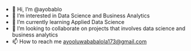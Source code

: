 - 👋 Hi, I’m @ayobablo
- 👀 I’m interested in Data Science and Business Analytics
- 🌱 I’m currently learning Applied Data Science
- 💞️ I’m looking to collaborate on projects that involves data science and business analytics
- 📫 How to reach me ayooluwababalola173@gmail.com

<!---
ayobablo/ayobablo is a ✨ special ✨ repository because its `README.md` (this file) appears on your GitHub profile.
You can click the Preview link to take a look at your changes.
--->
